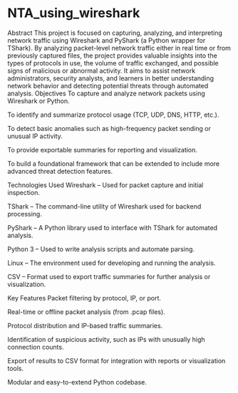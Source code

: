 # NTA_using_wireshark
Abstract
This project is focused on capturing, analyzing, and interpreting network traffic using Wireshark and PyShark (a Python wrapper for TShark). By analyzing packet-level network traffic either in real time or from previously captured files, the project provides valuable insights into the types of protocols in use, the volume of traffic exchanged, and possible signs of malicious or abnormal activity. It aims to assist network administrators, security analysts, and learners in better understanding network behavior and detecting potential threats through automated analysis.
Objectives
To capture and analyze network packets using Wireshark or Python.


To identify and summarize protocol usage (TCP, UDP, DNS, HTTP, etc.).


To detect basic anomalies such as high-frequency packet sending or unusual IP activity.


To provide exportable summaries for reporting and visualization.


To build a foundational framework that can be extended to include more advanced threat detection features.


Technologies Used
Wireshark – Used for packet capture and initial inspection.


TShark – The command-line utility of Wireshark used for backend processing.


PyShark – A Python library used to interface with TShark for automated analysis.


Python 3 – Used to write analysis scripts and automate parsing.


Linux – The environment used for developing and running the analysis.


CSV – Format used to export traffic summaries for further analysis or visualization.





Key Features
Packet filtering by protocol, IP, or port.


Real-time or offline packet analysis (from .pcap files).


Protocol distribution and IP-based traffic summaries.


Identification of suspicious activity, such as IPs with unusually high connection counts.


Export of results to CSV format for integration with reports or visualization tools.


Modular and easy-to-extend Python codebase.
